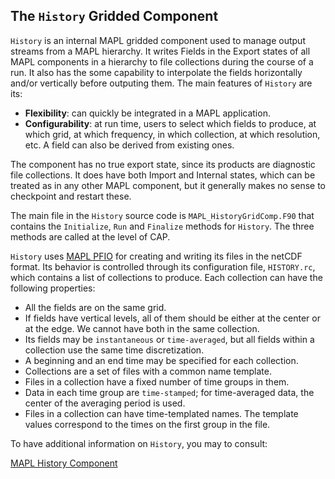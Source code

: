 
## The `History` Gridded Component

`History` is an internal MAPL gridded component used to manage output streams from a MAPL hierarchy. 
It writes Fields in the Export states of all MAPL components in a hierarchy to file collections 
during the course of a run. 
It also has the some capability to interpolate the fields horizontally and/or vertically before outputing
them.
The main features of `History` are its:
- **Flexibility**: can quickly be integrated in a MAPL application.
- **Configurability**: at run time, users to select which fields to produce, at which grid,
at which frequency, in which collection, at which resolution, etc. A field can also be derived from existing ones.

The component has no true export state, since its products are diagnostic file collections.
It does have both Import and Internal states, which can be treated as in any other MAPL
component, but it generally makes no sense to checkpoint and restart these.

The  main file in the `History` source code is `MAPL_HistoryGridComp.F90`
that contains the `Initialize`, `Run` and `Finalize` methods for `History`.
The three methods are called at the level of CAP.

`History` uses [MAPL PFIO](https://github.com/GEOS-ESM/MAPL/wiki/PFIO:-a-High-Performance-Client-Server-I-O-Layer)
 for creating and writing its files in the netCDF format.
Its behavior is controlled through its configuration file, `HISTORY.rc`, which contains a list
of collections to produce.
Each collection can have the following properties:
- All the fields are on the same grid.
- If fields have vertical levels, all of them should be either at the center or at the edge. We cannot have both in the same collection.
- Its fields may be `instantaneous` or `time-averaged`, but all fields within a collection use the same time discretization.
- A beginning and an end time may be specified for each collection.
- Collections are a set of files with a common name template.
- Files in a collection have a fixed number of time groups in them.
- Data in each time group are `time-stamped`; for time-averaged data, the center of the averaging period is used.
- Files in a collection can have time-templated names. The template values correspond to the times on the first group in the file.


To have additional information on `History`, you may to consult:

[MAPL History Component](https://github.com/GEOS-ESM/MAPL/wiki/MAPL-History-Component)
